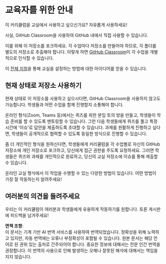 # 교육자를 위한 안내

이 커리큘럼을 교실에서 사용하고 싶으신가요? 자유롭게 사용하세요!

사실, GitHub Classroom을 사용하여 GitHub 내에서 직접 사용할 수 있습니다.

이를 위해 이 저장소를 포크하세요. 각 수업마다 저장소를 만들어야 하므로, 각 폴더를 별도의 저장소로 추출해야 합니다. 이렇게 하면 [GitHub Classroom](https://classroom.github.com/classrooms)이 각 수업을 개별적으로 인식할 수 있습니다.

이 [전체 지침](https://github.blog/2020-03-18-set-up-your-digital-classroom-with-github-classroom/)을 통해 교실을 설정하는 방법에 대한 아이디어를 얻을 수 있습니다.

## 현재 상태로 저장소 사용하기

현재 상태로 이 저장소를 사용하고 싶으시다면, GitHub Classroom을 사용하지 않고도 가능합니다. 학생들과 어떤 수업을 함께 진행할지 소통해야 합니다.

온라인 형식(Zoom, Teams 등)에서는 퀴즈를 위한 분임 토의 방을 만들고, 학생들이 학습 준비를 할 수 있도록 멘토링할 수 있습니다. 그런 다음 학생들에게 퀴즈를 풀고 특정 시간에 '이슈'로 답안을 제출하도록 초대할 수 있습니다. 과제를 원활하게 진행하고 싶다면, 학생들이 공개적으로 협력할 수 있도록 동일한 방식으로 진행할 수 있습니다.

좀 더 개인적인 형식을 원하신다면, 학생들에게 커리큘럼을 각 수업별로 자신의 GitHub 저장소에 개인 저장소로 포크하고, 당신에게 접근 권한을 주도록 요청하세요. 그러면 학생들은 퀴즈와 과제를 개인적으로 완료하고, 당신의 교실 저장소에 이슈를 통해 제출할 수 있습니다.

온라인 교실 형식에서 이 작업을 수행할 수 있는 다양한 방법이 있습니다. 어떤 방법이 가장 잘 작동하는지 알려주세요!

## 여러분의 의견을 들려주세요

우리는 이 커리큘럼이 여러분과 학생들에게 유용하게 작동하기를 원합니다. 토론 게시판에 피드백을 남겨주세요!

**면책 조항**:  
이 문서는 기계 기반 AI 번역 서비스를 사용하여 번역되었습니다. 정확성을 위해 노력하고 있지만, 자동 번역에는 오류나 부정확성이 포함될 수 있습니다. 원본 문서는 해당 언어로 된 권위 있는 출처로 간주되어야 합니다. 중요한 정보에 대해서는 전문 인간 번역을 권장합니다. 이 번역의 사용으로 인해 발생하는 오해나 잘못된 해석에 대해서는 책임을 지지 않습니다.